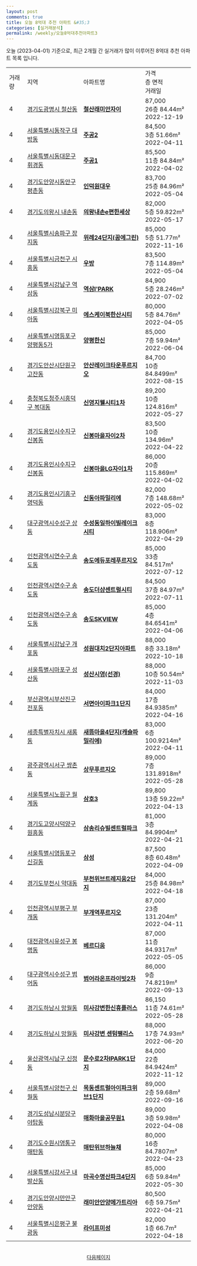 ```yaml
---
layout: post
comments: true
title: 오늘 8억대 추천 아파트 &#35;3
categories: [실거래분석]
permalink: /weekly/오늘8억대추천아파트3
---
```


오늘 (2023-04-01) 기준으로, 최근 2개월 간 실거래가 많이 이루어진 8억대 추천 아파트 목록 입니다.

<table class="sortable">
  <tr>
    <td>거래량</td>
    <td>지역</td>
    <td>아파트명</td>
    <td>가격<br>층 면적<br>거래일</td>
  </tr>

  <tr class="item">
    <td>4</td>
    <td><a href="/apt/경기도광명시철산동">경기도광명시 철산동</a></td>
    <td style="font-weight: bold;"><a href="/apt/경기도광명시철산동철산래미안자이">철산래미안자이</a></td>
    <td>87,000<br>26층  84.44m²<br>2022-12-19</td>
  </tr>

  <tr class="item">
    <td>4</td>
    <td><a href="/apt/서울특별시동작구대방동">서울특별시동작구 대방동</a></td>
    <td style="font-weight: bold;"><a href="/apt/서울특별시동작구대방동주공2">주공2</a></td>
    <td>84,500<br>3층  51.66m²<br>2022-04-11</td>
  </tr>

  <tr class="item">
    <td>4</td>
    <td><a href="/apt/서울특별시동대문구휘경동">서울특별시동대문구 휘경동</a></td>
    <td style="font-weight: bold;"><a href="/apt/서울특별시동대문구휘경동주공1">주공1</a></td>
    <td>85,500<br>11층  84.84m²<br>2022-04-02</td>
  </tr>

  <tr class="item">
    <td>4</td>
    <td><a href="/apt/경기도안양시동안구평촌동">경기도안양시동안구 평촌동</a></td>
    <td style="font-weight: bold;"><a href="/apt/경기도안양시동안구평촌동인덕원대우">인덕원대우</a></td>
    <td>83,700<br>25층  84.96m²<br>2022-05-04</td>
  </tr>

  <tr class="item">
    <td>4</td>
    <td><a href="/apt/경기도의왕시내손동">경기도의왕시 내손동</a></td>
    <td style="font-weight: bold;"><a href="/apt/경기도의왕시내손동의왕내손e편한세상">의왕내손e편한세상</a></td>
    <td>82,000<br>5층  59.822m²<br>2022-05-17</td>
  </tr>

  <tr class="item">
    <td>4</td>
    <td><a href="/apt/서울특별시송파구장지동">서울특별시송파구 장지동</a></td>
    <td style="font-weight: bold;"><a href="/apt/서울특별시송파구장지동위례24단지(꿈에그린)">위례24단지(꿈에그린)</a></td>
    <td>85,000<br>5층  51.77m²<br>2022-11-16</td>
  </tr>

  <tr class="item">
    <td>4</td>
    <td><a href="/apt/서울특별시금천구시흥동">서울특별시금천구 시흥동</a></td>
    <td style="font-weight: bold;"><a href="/apt/서울특별시금천구시흥동우방">우방</a></td>
    <td>83,500<br>7층  114.89m²<br>2022-05-04</td>
  </tr>

  <tr class="item">
    <td>4</td>
    <td><a href="/apt/서울특별시강남구역삼동">서울특별시강남구 역삼동</a></td>
    <td style="font-weight: bold;"><a href="/apt/서울특별시강남구역삼동역삼I'PARK">역삼I'PARK</a></td>
    <td>84,900<br>5층  28.246m²<br>2022-07-02</td>
  </tr>

  <tr class="item">
    <td>4</td>
    <td><a href="/apt/서울특별시강북구미아동">서울특별시강북구 미아동</a></td>
    <td style="font-weight: bold;"><a href="/apt/서울특별시강북구미아동에스케이북한산시티">에스케이북한산시티</a></td>
    <td>80,000<br>5층  84.76m²<br>2022-04-05</td>
  </tr>

  <tr class="item">
    <td>4</td>
    <td><a href="/apt/서울특별시영등포구양평동5가">서울특별시영등포구 양평동5가</a></td>
    <td style="font-weight: bold;"><a href="/apt/서울특별시영등포구양평동5가양평한신">양평한신</a></td>
    <td>85,000<br>7층  59.94m²<br>2022-06-04</td>
  </tr>

  <tr class="item">
    <td>4</td>
    <td><a href="/apt/경기도안산시단원구고잔동">경기도안산시단원구 고잔동</a></td>
    <td style="font-weight: bold;"><a href="/apt/경기도안산시단원구고잔동안산레이크타운푸르지오">안산레이크타운푸르지오</a></td>
    <td>84,700<br>10층  84.8499m²<br>2022-08-15</td>
  </tr>

  <tr class="item">
    <td>4</td>
    <td><a href="/apt/충청북도청주시흥덕구복대동">충청북도청주시흥덕구 복대동</a></td>
    <td style="font-weight: bold;"><a href="/apt/충청북도청주시흥덕구복대동신영지웰시티1차">신영지웰시티1차</a></td>
    <td>89,200<br>10층  124.816m²<br>2022-05-27</td>
  </tr>

  <tr class="item">
    <td>4</td>
    <td><a href="/apt/경기도용인시수지구신봉동">경기도용인시수지구 신봉동</a></td>
    <td style="font-weight: bold;"><a href="/apt/경기도용인시수지구신봉동신봉마을자이2차">신봉마을자이2차</a></td>
    <td>83,500<br>10층  134.96m²<br>2022-04-22</td>
  </tr>

  <tr class="item">
    <td>4</td>
    <td><a href="/apt/경기도용인시수지구신봉동">경기도용인시수지구 신봉동</a></td>
    <td style="font-weight: bold;"><a href="/apt/경기도용인시수지구신봉동신봉마을LG자이1차">신봉마을LG자이1차</a></td>
    <td>86,000<br>20층  115.869m²<br>2022-04-02</td>
  </tr>

  <tr class="item">
    <td>4</td>
    <td><a href="/apt/경기도용인시기흥구영덕동">경기도용인시기흥구 영덕동</a></td>
    <td style="font-weight: bold;"><a href="/apt/경기도용인시기흥구영덕동신동아파밀리에">신동아파밀리에</a></td>
    <td>82,000<br>7층  148.68m²<br>2022-05-02</td>
  </tr>

  <tr class="item">
    <td>4</td>
    <td><a href="/apt/대구광역시수성구상동">대구광역시수성구 상동</a></td>
    <td style="font-weight: bold;"><a href="/apt/대구광역시수성구상동수성동일하이빌레이크시티">수성동일하이빌레이크시티</a></td>
    <td>83,000<br>8층  118.906m²<br>2022-04-29</td>
  </tr>

  <tr class="item">
    <td>4</td>
    <td><a href="/apt/인천광역시연수구송도동">인천광역시연수구 송도동</a></td>
    <td style="font-weight: bold;"><a href="/apt/인천광역시연수구송도동송도에듀포레푸르지오">송도에듀포레푸르지오</a></td>
    <td>85,000<br>33층  84.517m²<br>2022-07-12</td>
  </tr>

  <tr class="item">
    <td>4</td>
    <td><a href="/apt/인천광역시연수구송도동">인천광역시연수구 송도동</a></td>
    <td style="font-weight: bold;"><a href="/apt/인천광역시연수구송도동송도더샵센트럴시티">송도더샵센트럴시티</a></td>
    <td>84,500<br>37층  84.97m²<br>2022-07-11</td>
  </tr>

  <tr class="item">
    <td>4</td>
    <td><a href="/apt/인천광역시연수구송도동">인천광역시연수구 송도동</a></td>
    <td style="font-weight: bold;"><a href="/apt/인천광역시연수구송도동송도SKVIEW">송도SKVIEW</a></td>
    <td>85,000<br>4층  84.6541m²<br>2022-04-06</td>
  </tr>

  <tr class="item">
    <td>4</td>
    <td><a href="/apt/서울특별시강남구개포동">서울특별시강남구 개포동</a></td>
    <td style="font-weight: bold;"><a href="/apt/서울특별시강남구개포동성원대치2단지아파트">성원대치2단지아파트</a></td>
    <td>88,000<br>8층  33.18m²<br>2022-10-18</td>
  </tr>

  <tr class="item">
    <td>4</td>
    <td><a href="/apt/서울특별시마포구성산동">서울특별시마포구 성산동</a></td>
    <td style="font-weight: bold;"><a href="/apt/서울특별시마포구성산동성산시영(선경)">성산시영(선경)</a></td>
    <td>88,000<br>10층  50.54m²<br>2022-11-03</td>
  </tr>

  <tr class="item">
    <td>4</td>
    <td><a href="/apt/부산광역시부산진구전포동">부산광역시부산진구 전포동</a></td>
    <td style="font-weight: bold;"><a href="/apt/부산광역시부산진구전포동서면아이파크1단지">서면아이파크1단지</a></td>
    <td>84,000<br>17층  84.9385m²<br>2022-04-16</td>
  </tr>

  <tr class="item">
    <td>4</td>
    <td><a href="/apt/세종특별자치시새롬동">세종특별자치시 새롬동</a></td>
    <td style="font-weight: bold;"><a href="/apt/세종특별자치시새롬동새뜸마을4단지(캐슬파밀리에)">새뜸마을4단지(캐슬파밀리에)</a></td>
    <td>83,000<br>6층  100.9214m²<br>2022-04-11</td>
  </tr>

  <tr class="item">
    <td>4</td>
    <td><a href="/apt/광주광역시서구쌍촌동">광주광역시서구 쌍촌동</a></td>
    <td style="font-weight: bold;"><a href="/apt/광주광역시서구쌍촌동상무푸르지오">상무푸르지오</a></td>
    <td>89,000<br>7층  131.8918m²<br>2022-05-28</td>
  </tr>

  <tr class="item">
    <td>4</td>
    <td><a href="/apt/서울특별시노원구월계동">서울특별시노원구 월계동</a></td>
    <td style="font-weight: bold;"><a href="/apt/서울특별시노원구월계동삼호3">삼호3</a></td>
    <td>89,800<br>13층  59.22m²<br>2022-04-13</td>
  </tr>

  <tr class="item">
    <td>4</td>
    <td><a href="/apt/경기도고양시덕양구원흥동">경기도고양시덕양구 원흥동</a></td>
    <td style="font-weight: bold;"><a href="/apt/경기도고양시덕양구원흥동삼송리슈빌센트럴파크">삼송리슈빌센트럴파크</a></td>
    <td>81,000<br>3층  84.9904m²<br>2022-04-21</td>
  </tr>

  <tr class="item">
    <td>4</td>
    <td><a href="/apt/서울특별시영등포구신길동">서울특별시영등포구 신길동</a></td>
    <td style="font-weight: bold;"><a href="/apt/서울특별시영등포구신길동삼성">삼성</a></td>
    <td>87,500<br>8층  60.48m²<br>2022-04-09</td>
  </tr>

  <tr class="item">
    <td>4</td>
    <td><a href="/apt/경기도부천시약대동">경기도부천시 약대동</a></td>
    <td style="font-weight: bold;"><a href="/apt/경기도부천시약대동부천위브트레지움2단지">부천위브트레지움2단지</a></td>
    <td>84,000<br>25층  84.98m²<br>2022-04-18</td>
  </tr>

  <tr class="item">
    <td>4</td>
    <td><a href="/apt/인천광역시부평구부개동">인천광역시부평구 부개동</a></td>
    <td style="font-weight: bold;"><a href="/apt/인천광역시부평구부개동부개역푸르지오">부개역푸르지오</a></td>
    <td>87,000<br>23층  131.204m²<br>2022-04-11</td>
  </tr>

  <tr class="item">
    <td>4</td>
    <td><a href="/apt/대전광역시유성구봉명동">대전광역시유성구 봉명동</a></td>
    <td style="font-weight: bold;"><a href="/apt/대전광역시유성구봉명동베르디움">베르디움</a></td>
    <td>87,000<br>11층  84.9317m²<br>2022-05-05</td>
  </tr>

  <tr class="item">
    <td>4</td>
    <td><a href="/apt/대구광역시수성구범어동">대구광역시수성구 범어동</a></td>
    <td style="font-weight: bold;"><a href="/apt/대구광역시수성구범어동범어라온프라이빗2차">범어라온프라이빗2차</a></td>
    <td>86,000<br>9층  74.8219m²<br>2022-09-13</td>
  </tr>

  <tr class="item">
    <td>4</td>
    <td><a href="/apt/경기도하남시망월동">경기도하남시 망월동</a></td>
    <td style="font-weight: bold;"><a href="/apt/경기도하남시망월동미사강변한신휴플러스">미사강변한신휴플러스</a></td>
    <td>86,150<br>11층  74.61m²<br>2022-05-28</td>
  </tr>

  <tr class="item">
    <td>4</td>
    <td><a href="/apt/경기도하남시망월동">경기도하남시 망월동</a></td>
    <td style="font-weight: bold;"><a href="/apt/경기도하남시망월동미사강변센텀팰리스">미사강변 센텀팰리스</a></td>
    <td>88,000<br>17층  74.93m²<br>2022-06-20</td>
  </tr>

  <tr class="item">
    <td>4</td>
    <td><a href="/apt/울산광역시남구신정동">울산광역시남구 신정동</a></td>
    <td style="font-weight: bold;"><a href="/apt/울산광역시남구신정동문수로2차IPARK1단지">문수로2차IPARK1단지</a></td>
    <td>84,000<br>22층  84.9424m²<br>2022-11-12</td>
  </tr>

  <tr class="item">
    <td>4</td>
    <td><a href="/apt/서울특별시양천구신월동">서울특별시양천구 신월동</a></td>
    <td style="font-weight: bold;"><a href="/apt/서울특별시양천구신월동목동센트럴아이파크위브1단지">목동센트럴아이파크위브1단지</a></td>
    <td>89,000<br>2층  59.68m²<br>2022-09-16</td>
  </tr>

  <tr class="item">
    <td>4</td>
    <td><a href="/apt/경기도성남시분당구야탑동">경기도성남시분당구 야탑동</a></td>
    <td style="font-weight: bold;"><a href="/apt/경기도성남시분당구야탑동매화마을공무원1">매화마을공무원1</a></td>
    <td>89,000<br>3층  59.98m²<br>2022-04-08</td>
  </tr>

  <tr class="item">
    <td>4</td>
    <td><a href="/apt/경기도수원시영통구매탄동">경기도수원시영통구 매탄동</a></td>
    <td style="font-weight: bold;"><a href="/apt/경기도수원시영통구매탄동매탄위브하늘채">매탄위브하늘채</a></td>
    <td>80,000<br>16층  84.7807m²<br>2022-04-23</td>
  </tr>

  <tr class="item">
    <td>4</td>
    <td><a href="/apt/서울특별시강서구내발산동">서울특별시강서구 내발산동</a></td>
    <td style="font-weight: bold;"><a href="/apt/서울특별시강서구내발산동마곡수명산파크4단지">마곡수명산파크4단지</a></td>
    <td>85,000<br>6층  59.84m²<br>2022-05-30</td>
  </tr>

  <tr class="item">
    <td>4</td>
    <td><a href="/apt/경기도안양시만안구안양동">경기도안양시만안구 안양동</a></td>
    <td style="font-weight: bold;"><a href="/apt/경기도안양시만안구안양동래미안안양메가트리아">래미안안양메가트리아</a></td>
    <td>80,500<br>6층  59.75m²<br>2022-04-21</td>
  </tr>

  <tr class="item">
    <td>4</td>
    <td><a href="/apt/서울특별시은평구불광동">서울특별시은평구 불광동</a></td>
    <td style="font-weight: bold;"><a href="/apt/서울특별시은평구불광동라이프미성">라이프미성</a></td>
    <td>82,000<br>1층  66.7m²<br>2022-04-18</td>
  </tr>

  <tr>
      <script async src="https://pagead2.googlesyndication.com/pagead/js/adsbygoogle.js?client=ca-pub-3485438051770037"
          crossorigin="anonymous"></script>
      <ins class="adsbygoogle"
          style="display:block"
          data-ad-format="fluid"
          data-ad-layout-key="-fb+5w+4e-db+86"
          data-ad-client="ca-pub-3485438051770037"
          data-ad-slot="1827090281"></ins>
      <script>
          (adsbygoogle = window.adsbygoogle || []).push({});
      </script>
  </tr>
    
</table>

<br>
<center><a href="/weekly/오늘8억대추천아파트">다음페이지</a></center>
<br><br>
